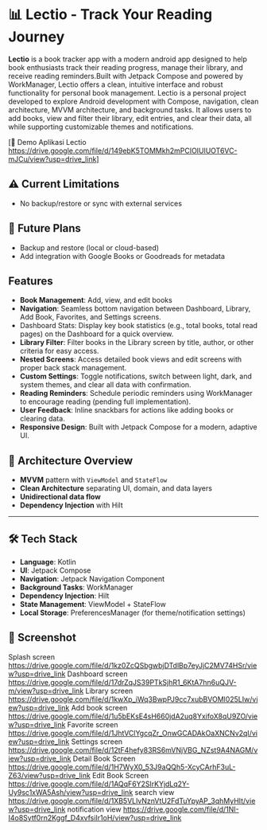 # 📊 Lectio - Track Your Reading Journey

**Lectio** is a book tracker app with a modern android app designed to help book enthusiasts track their reading progress, manage their library, and receive reading reminders.Built with Jetpack Compose and powered by WorkManager, Lectio offers a clean, intuitive interface and robust functionality for personal book management. Lectio is a personal project developed to explore Android development with Compose, navigation, clean architecture, MVVM architecture, and background tasks. It allows users to add books, view and filter their library, edit entries, and clear their data, all while supporting customizable themes and notifications.

[🎥 Demo Aplikasi Lectio https://drive.google.com/file/d/149ebK5TOMMkh2mPCIOIUlUOT6VC-mJCu/view?usp=drive_link]

## ⚠️ Current Limitations
- No backup/restore or sync with external services
  

## 🔧 Future Plans
- Backup and restore (local or cloud-based)
- Add integration with Google Books or Goodreads for metadata

## Features
- **Book Management**: Add, view, and edit books
- **Navigation**: Seamless bottom navigation between Dashboard, Library, Add Book, Favorites, and Settings screens.
- Dashboard Stats: Display key book statistics (e.g., total books, total read pages) on the Dashboard for a quick overview.
- **Library Filter**: Filter books in the Library screen by title, author, or other criteria for easy access.
- **Nested Screens**: Access detailed book views and edit screens with proper back stack management.
- **Custom Settings**: Toggle notifications, switch between light, dark, and system themes, and clear all data with confirmation.
- **Reading Reminders**: Schedule periodic reminders using WorkManager to encourage reading (pending full implementation).
- **User Feedback**: Inline snackbars for actions like adding books or clearing data.
- **Responsive Design**: Built with Jetpack Compose for a modern, adaptive UI.

## 🧱 Architecture Overview

- **MVVM** pattern with `ViewModel` and `StateFlow`
- **Clean Architecture** separating UI, domain, and data layers
- **Unidirectional data flow**
- **Dependency Injection** with Hilt

---

## 🛠️ Tech Stack

- **Language**: Kotlin
- **UI**: Jetpack Compose
- **Navigation**: Jetpack Navigation Component
- **Background Tasks**: WorkManager
- **Dependency Injection**: Hilt
- **State Management**: ViewModel + StateFlow
- **Local Storage**: PreferencesManager (for theme/notification settings)
  

## 📸 Screenshot
Splash screen https://drive.google.com/file/d/1kz0ZcQSbgwbjDTdlBp7eyJjC2MV74HSr/view?usp=drive_link
Dashboard screen https://drive.google.com/file/d/17drZqJS39PTkSjhR1_6KtA7hn6uQJV-m/view?usp=drive_link
Library screen https://drive.google.com/file/d/1kwXp_iWq3BwpPJ9cc7xubBVOMl025LIw/view?usp=drive_link
Add book screen https://drive.google.com/file/d/1u5bEKsE4sH660jdA2uq8YxifoX8qU9ZO/view?usp=drive_link
Favorite screen https://drive.google.com/file/d/1JhtVClYgcqZr_OnwGCADAkOaXNCNv2qI/view?usp=drive_link
Settings screen https://drive.google.com/file/d/12tF4hefy83RS6mVNjVBG_NZst9A4NAGM/view?usp=drive_link
Detail Book Screen https://drive.google.com/file/d/1H7WyX0_53J9aQQh5-XcyCArhF3uL-Z63/view?usp=drive_link
Edit Book Screen https://drive.google.com/file/d/1AQqF6Y2SlrKYjdLq2Y-Uy9sc1xWA5Ash/view?usp=drive_link
search view https://drive.google.com/file/d/1XB5VLlvNznVtU2FdTuYpyAP_3qhMyHIt/view?usp=drive_link
notification view https://drive.google.com/file/d/1NI-I4o8Sytf0rn2Kggf_D4xvfsiIr1oH/view?usp=drive_link
